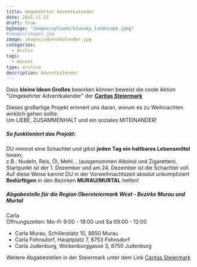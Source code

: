 ```yaml
---
title: Umgekehrter Adventkalender
date: 2021-11-21
draft: true
bgImage: "images/uploads/bluesky_landscape.jpeg"
#images/images.jpg
image: images/adventkalender.jpg
categories:
  - Archiv
tags:
  - Advent
type: archive
description: Adventkalender
---
```

Dass **kleine Ideen Großes** bewirken können beweist die coole Aktion "Umgekehrter Adventkalender" der **[Caritas Steiermark](www.caritas-steiermark.at)**
<!--more-->
Dieses großartige Projekt erinnert uns daran, worum es zu Weihnachten wirklich gehen sollte:  
Um LIEBE, ZUSAMMENHALT und ein soziales MITEINANDER!  
##### So funktioniert das Projekt:
DU nimmst eine Schachtel und gibst **jeden Tag ein haltbares Lebensmittel** hinein;  
z.B.: Nudeln, Reis, Öl, Mehl...  (ausgenommen Alkohol und Zigaretten).  
Startpunkt ist der 1. Dezember und am 24. Dezember ist die Schachtel voll.   
Auf diese Weise kannst DU in der Vorweihnachtszeit absolut unkompliziert **Bedürftigen** in den Bezirken **MURAU/MURTAL** helfen!

##### Abgabestelle für die Region Obersteiermark West - Bezirke Murau und Murtal
Carla  
Öffnungszeiten: Mo-Fr 9:00 - 18:00 und Sa 09:00 - 12:00
* Carla Murau, Schillerplatz 10, 8850 Murau
* Carla Fohnsdorf, Hauptplatz 7, 8753 Fohnsdorf
* Carla Judenburg, Wickenburggasse 3, 8750 Judenburg

Weitere Abgabestellen in der Steiermark unter dem Link [Caritas Steiermark](www.caritas-steiermark.at)